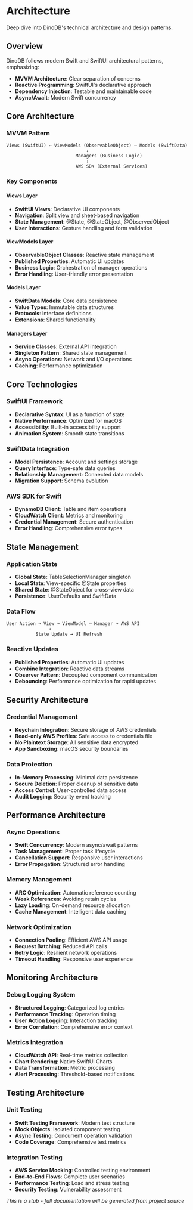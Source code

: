 # Architecture

Deep dive into DinoDB's technical architecture and design patterns.

## Overview

DinoDB follows modern Swift and SwiftUI architectural patterns, emphasizing:
- **MVVM Architecture**: Clear separation of concerns
- **Reactive Programming**: SwiftUI's declarative approach
- **Dependency Injection**: Testable and maintainable code
- **Async/Await**: Modern Swift concurrency

## Core Architecture

### MVVM Pattern
```
Views (SwiftUI) ↔ ViewModels (ObservableObject) ↔ Models (SwiftData)
                              ↓
                          Managers (Business Logic)
                              ↓
                          AWS SDK (External Services)
```

### Key Components

#### Views Layer
- **SwiftUI Views**: Declarative UI components
- **Navigation**: Split view and sheet-based navigation
- **State Management**: @State, @StateObject, @ObservedObject
- **User Interactions**: Gesture handling and form validation

#### ViewModels Layer
- **ObservableObject Classes**: Reactive state management
- **Published Properties**: Automatic UI updates
- **Business Logic**: Orchestration of manager operations
- **Error Handling**: User-friendly error presentation

#### Models Layer
- **SwiftData Models**: Core data persistence
- **Value Types**: Immutable data structures
- **Protocols**: Interface definitions
- **Extensions**: Shared functionality

#### Managers Layer
- **Service Classes**: External API integration
- **Singleton Pattern**: Shared state management
- **Async Operations**: Network and I/O operations
- **Caching**: Performance optimization

## Core Technologies

### SwiftUI Framework
- **Declarative Syntax**: UI as a function of state
- **Native Performance**: Optimized for macOS
- **Accessibility**: Built-in accessibility support
- **Animation System**: Smooth state transitions

### SwiftData Integration
- **Model Persistence**: Account and settings storage
- **Query Interface**: Type-safe data queries
- **Relationship Management**: Connected data models
- **Migration Support**: Schema evolution

### AWS SDK for Swift
- **DynamoDB Client**: Table and item operations
- **CloudWatch Client**: Metrics and monitoring
- **Credential Management**: Secure authentication
- **Error Handling**: Comprehensive error types

## State Management

### Application State
- **Global State**: TableSelectionManager singleton
- **Local State**: View-specific @State properties
- **Shared State**: @StateObject for cross-view data
- **Persistence**: UserDefaults and SwiftData

### Data Flow
```
User Action → View → ViewModel → Manager → AWS API
                ↓
           State Update → UI Refresh
```

### Reactive Updates
- **Published Properties**: Automatic UI updates
- **Combine Integration**: Reactive data streams
- **Observer Pattern**: Decoupled component communication
- **Debouncing**: Performance optimization for rapid updates

## Security Architecture

### Credential Management
- **Keychain Integration**: Secure storage of AWS credentials
- **Read-only AWS Profiles**: Safe access to credentials file
- **No Plaintext Storage**: All sensitive data encrypted
- **App Sandboxing**: macOS security boundaries

### Data Protection
- **In-Memory Processing**: Minimal data persistence
- **Secure Deletion**: Proper cleanup of sensitive data
- **Access Control**: User-controlled data access
- **Audit Logging**: Security event tracking

## Performance Architecture

### Async Operations
- **Swift Concurrency**: Modern async/await patterns
- **Task Management**: Proper task lifecycle
- **Cancellation Support**: Responsive user interactions
- **Error Propagation**: Structured error handling

### Memory Management
- **ARC Optimization**: Automatic reference counting
- **Weak References**: Avoiding retain cycles
- **Lazy Loading**: On-demand resource allocation
- **Cache Management**: Intelligent data caching

### Network Optimization
- **Connection Pooling**: Efficient AWS API usage
- **Request Batching**: Reduced API calls
- **Retry Logic**: Resilient network operations
- **Timeout Handling**: Responsive user experience

## Monitoring Architecture

### Debug Logging System
- **Structured Logging**: Categorized log entries
- **Performance Tracking**: Operation timing
- **User Action Logging**: Interaction tracking
- **Error Correlation**: Comprehensive error context

### Metrics Integration
- **CloudWatch API**: Real-time metrics collection
- **Chart Rendering**: Native SwiftUI Charts
- **Data Transformation**: Metric processing
- **Alert Processing**: Threshold-based notifications

## Testing Architecture

### Unit Testing
- **Swift Testing Framework**: Modern test structure
- **Mock Objects**: Isolated component testing
- **Async Testing**: Concurrent operation validation
- **Code Coverage**: Comprehensive test metrics

### Integration Testing
- **AWS Service Mocking**: Controlled testing environment
- **End-to-End Flows**: Complete user scenarios
- **Performance Testing**: Load and stress testing
- **Security Testing**: Vulnerability assessment

*This is a stub - full documentation will be generated from project source*
